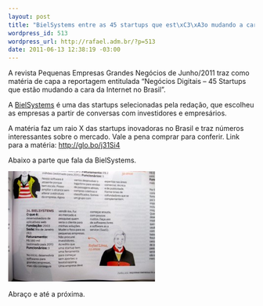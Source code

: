 ```yaml
--- 
layout: post
title: "BielSystems entre as 45 startups que est\xC3\xA3o mudando a cara da internet no Brasil"
wordpress_id: 513
wordpress_url: http://rafael.adm.br/?p=513
date: 2011-06-13 12:38:19 -03:00
---
```

A revista Pequenas Empresas Grandes Negócios de Junho/2011 traz como matéria de capa a reportagem entitulada “Negócios Digitais – 45 Startups que estão mudando a cara da Internet no Brasil”.

A <a href="http://bielsystems.com.br">BielSystems</a> é uma das startups selecionadas pela redação, que escolheu as empresas a partir de conversas com investidores e empresários.

A matéria faz um raio X das startups inovadoras no Brasil e traz números interessantes sobre o mercado. Vale a pena comprar para conferir. Link para a matéria: <a href="http://glo.bo/j31Si4">http://glo.bo/j31Si4</a>

Abaixo a parte que fala da BielSystems.

<a href="/wp-content/uploads/2011/06/bielsystems-pegn.jpg"><img src="/wp-content/uploads/2011/06/bielsystems-pegn-300x225.jpg" alt="" title="BielSystems na PEGN" width="300" height="225" class="aligncenter size-medium wp-image-515" /></a>

Abraço e até a próxima.
